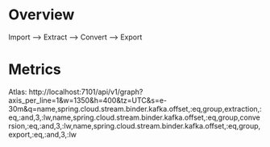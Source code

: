# Overview
 
Import --> Extract --> Convert --> Export

# Metrics
Atlas:
http://localhost:7101/api/v1/graph?axis_per_line=1&w=1350&h=400&tz=UTC&s=e-30m&q=name,spring.cloud.stream.binder.kafka.offset,:eq,group,extraction,:eq,:and,3,:lw,name,spring.cloud.stream.binder.kafka.offset,:eq,group,conversion,:eq,:and,3,:lw,name,spring.cloud.stream.binder.kafka.offset,:eq,group,export,:eq,:and,3,:lw